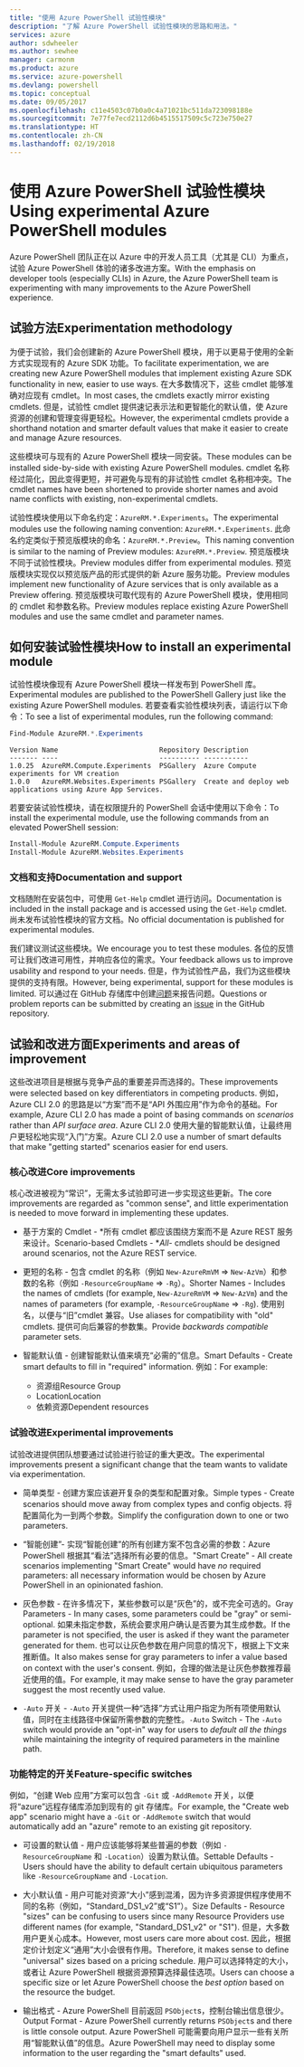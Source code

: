 ```yaml
---
title: "使用 Azure PowerShell 试验性模块"
description: "了解 Azure PowerShell 试验性模块的思路和用法。"
services: azure
author: sdwheeler
ms.author: sewhee
manager: carmonm
ms.product: azure
ms.service: azure-powershell
ms.devlang: powershell
ms.topic: conceptual
ms.date: 09/05/2017
ms.openlocfilehash: c11e4503c07b0a0c4a71021bc511da723098188e
ms.sourcegitcommit: 7e77fe7ecd2112d6b4515517509c5c723e750e27
ms.translationtype: HT
ms.contentlocale: zh-CN
ms.lasthandoff: 02/19/2018
---
```

# <a name="using-experimental-azure-powershell-modules"></a><span data-ttu-id="124f4-103">使用 Azure PowerShell 试验性模块</span><span class="sxs-lookup"><span data-stu-id="124f4-103">Using experimental Azure PowerShell modules</span></span>

<span data-ttu-id="124f4-104">Azure PowerShell 团队正在以 Azure 中的开发人员工具（尤其是 CLI）为重点，试验 Azure PowerShell 体验的诸多改进方案。</span><span class="sxs-lookup"><span data-stu-id="124f4-104">With the emphasis on developer tools (especially CLIs) in Azure, the Azure PowerShell team is experimenting with many improvements to the Azure PowerShell experience.</span></span>

## <a name="experimentation-methodology"></a><span data-ttu-id="124f4-105">试验方法</span><span class="sxs-lookup"><span data-stu-id="124f4-105">Experimentation methodology</span></span>

<span data-ttu-id="124f4-106">为便于试验，我们会创建新的 Azure PowerShell 模块，用于以更易于使用的全新方式实现现有的 Azure SDK 功能。</span><span class="sxs-lookup"><span data-stu-id="124f4-106">To facilitate experimentation, we are creating new Azure PowerShell modules that implement existing Azure SDK functionality in new, easier to use ways.</span></span> <span data-ttu-id="124f4-107">在大多数情况下，这些 cmdlet 能够准确对应现有 cmdlet。</span><span class="sxs-lookup"><span data-stu-id="124f4-107">In most cases, the cmdlets exactly mirror existing cmdlets.</span></span> <span data-ttu-id="124f4-108">但是，试验性 cmdlet 提供速记表示法和更智能化的默认值，使 Azure 资源的创建和管理变得更轻松。</span><span class="sxs-lookup"><span data-stu-id="124f4-108">However, the experimental cmdlets provide a shorthand notation and smarter default values that make it easier to create and manage Azure resources.</span></span>

<span data-ttu-id="124f4-109">这些模块可与现有的 Azure PowerShell 模块一同安装。</span><span class="sxs-lookup"><span data-stu-id="124f4-109">These modules can be installed side-by-side with existing Azure PowerShell modules.</span></span> <span data-ttu-id="124f4-110">cmdlet 名称经过简化，因此变得更短，并可避免与现有的非试验性 cmdlet 名称相冲突。</span><span class="sxs-lookup"><span data-stu-id="124f4-110">The cmdlet names have been shortened to provide shorter names and avoid name conflicts with existing, non-experimental cmdlets.</span></span>

<span data-ttu-id="124f4-111">试验性模块使用以下命名约定：`AzureRM.*.Experiments`。</span><span class="sxs-lookup"><span data-stu-id="124f4-111">The experimental modules use the following naming convention: `AzureRM.*.Experiments`.</span></span> <span data-ttu-id="124f4-112">此命名约定类似于预览版模块的命名：`AzureRM.*.Preview`。</span><span class="sxs-lookup"><span data-stu-id="124f4-112">This naming convention is similar to the naming of Preview modules: `AzureRM.*.Preview`.</span></span> <span data-ttu-id="124f4-113">预览版模块不同于试验性模块。</span><span class="sxs-lookup"><span data-stu-id="124f4-113">Preview modules differ from experimental modules.</span></span> <span data-ttu-id="124f4-114">预览版模块实现仅以预览版产品的形式提供的新 Azure 服务功能。</span><span class="sxs-lookup"><span data-stu-id="124f4-114">Preview modules implement new functionality of Azure services that is only available as a Preview offering.</span></span> <span data-ttu-id="124f4-115">预览版模块可取代现有的 Azure PowerShell 模块，使用相同的 cmdlet 和参数名称。</span><span class="sxs-lookup"><span data-stu-id="124f4-115">Preview modules replace existing Azure PowerShell modules and use the same cmdlet and parameter names.</span></span>

## <a name="how-to-install-an-experimental-module"></a><span data-ttu-id="124f4-116">如何安装试验性模块</span><span class="sxs-lookup"><span data-stu-id="124f4-116">How to install an experimental module</span></span>

<span data-ttu-id="124f4-117">试验性模块像现有 Azure PowerShell 模块一样发布到 PowerShell 库。</span><span class="sxs-lookup"><span data-stu-id="124f4-117">Experimental modules are published to the PowerShell Gallery just like the existing Azure PowerShell modules.</span></span> <span data-ttu-id="124f4-118">若要查看实验性模块列表，请运行以下命令：</span><span class="sxs-lookup"><span data-stu-id="124f4-118">To see a list of experimental modules, run the following command:</span></span>

```powershell
Find-Module AzureRM.*.Experiments
```

```Output
Version Name                         Repository Description
------- ----                         ---------- -----------
1.0.25  AzureRM.Compute.Experiments  PSGallery  Azure Compute experiments for VM creation
1.0.0   AzureRM.Websites.Experiments PSGallery  Create and deploy web applications using Azure App Services.
```

<span data-ttu-id="124f4-119">若要安装试验性模块，请在权限提升的 PowerShell 会话中使用以下命令：</span><span class="sxs-lookup"><span data-stu-id="124f4-119">To install the experimental module, use the following commands from an elevated PowerShell session:</span></span>

```powershell
Install-Module AzureRM.Compute.Experiments
Install-Module AzureRM.Websites.Experiments
```

### <a name="documentation-and-support"></a><span data-ttu-id="124f4-120">文档和支持</span><span class="sxs-lookup"><span data-stu-id="124f4-120">Documentation and support</span></span>

<span data-ttu-id="124f4-121">文档随附在安装包中，可使用 `Get-Help` cmdlet 进行访问。</span><span class="sxs-lookup"><span data-stu-id="124f4-121">Documentation is included in the install package and is accessed using the `Get-Help` cmdlet.</span></span> <span data-ttu-id="124f4-122">尚未发布试验性模块的官方文档。</span><span class="sxs-lookup"><span data-stu-id="124f4-122">No official documentation is published for experimental modules.</span></span>

<span data-ttu-id="124f4-123">我们建议测试这些模块。</span><span class="sxs-lookup"><span data-stu-id="124f4-123">We encourage you to test these modules.</span></span> <span data-ttu-id="124f4-124">各位的反馈可让我们改进可用性，并响应各位的需求。</span><span class="sxs-lookup"><span data-stu-id="124f4-124">Your feedback allows us to improve usability and respond to your needs.</span></span> <span data-ttu-id="124f4-125">但是，作为试验性产品，我们为这些模块提供的支持有限。</span><span class="sxs-lookup"><span data-stu-id="124f4-125">However, being experimental, support for these modules is limited.</span></span> <span data-ttu-id="124f4-126">可以通过在 GitHub 存储库中创建[问题](https://github.com/Azure/azure-powershell/issues)来报告问题。</span><span class="sxs-lookup"><span data-stu-id="124f4-126">Questions or problem reports can be submitted by creating an [issue](https://github.com/Azure/azure-powershell/issues) in the GitHub repository.</span></span>

## <a name="experiments-and-areas-of-improvement"></a><span data-ttu-id="124f4-127">试验和改进方面</span><span class="sxs-lookup"><span data-stu-id="124f4-127">Experiments and areas of improvement</span></span>

<span data-ttu-id="124f4-128">这些改进项目是根据与竞争产品的重要差异而选择的。</span><span class="sxs-lookup"><span data-stu-id="124f4-128">These improvements were selected based on key differentiators in competing products.</span></span> <span data-ttu-id="124f4-129">例如，Azure CLI 2.0 的思路是以“方案”而不是“API 外围应用”作为命令的基础。</span><span class="sxs-lookup"><span data-stu-id="124f4-129">For example, Azure CLI 2.0 has made a point of basing commands on _scenarios_ rather than _API surface area_.</span></span>
<span data-ttu-id="124f4-130">Azure CLI 2.0 使用大量的智能默认值，让最终用户更轻松地实现“入门”方案。</span><span class="sxs-lookup"><span data-stu-id="124f4-130">Azure CLI 2.0 use a number of smart defaults that make "getting started" scenarios easier for end users.</span></span>

### <a name="core-improvements"></a><span data-ttu-id="124f4-131">核心改进</span><span class="sxs-lookup"><span data-stu-id="124f4-131">Core improvements</span></span>

<span data-ttu-id="124f4-132">核心改进被视为“常识”，无需太多试验即可进一步实现这些更新。</span><span class="sxs-lookup"><span data-stu-id="124f4-132">The core improvements are regarded as "common sense", and little experimentation is needed to move forward in implementing these updates.</span></span>

- <span data-ttu-id="124f4-133">基于方案的 Cmdlet - \*所有 cmdlet 都应该围绕方案而不是 Azure REST 服务来设计。</span><span class="sxs-lookup"><span data-stu-id="124f4-133">Scenario-based Cmdlets - \**All*- cmdlets should be designed around scenarios, not the Azure REST service.</span></span>

- <span data-ttu-id="124f4-134">更短的名称 - 包含 cmdlet 的名称（例如 `New-AzureRmVM` => `New-AzVm`）和参数的名称（例如 `-ResourceGroupName` => `-Rg`）。</span><span class="sxs-lookup"><span data-stu-id="124f4-134">Shorter Names - Includes the names of cmdlets (for example, `New-AzureRmVM` => `New-AzVm`) and the names of parameters (for example, `-ResourceGroupName` => `-Rg`).</span></span> <span data-ttu-id="124f4-135">使用别名，以便与“旧”cmdlet 兼容。</span><span class="sxs-lookup"><span data-stu-id="124f4-135">Use aliases for compatibility with "old" cmdlets.</span></span> <span data-ttu-id="124f4-136">提供可向后兼容的参数集。</span><span class="sxs-lookup"><span data-stu-id="124f4-136">Provide _backwards compatible_ parameter sets.</span></span>

- <span data-ttu-id="124f4-137">智能默认值 - 创建智能默认值来填充“必需的”信息。</span><span class="sxs-lookup"><span data-stu-id="124f4-137">Smart Defaults - Create smart defaults to fill in "required" information.</span></span> <span data-ttu-id="124f4-138">例如：</span><span class="sxs-lookup"><span data-stu-id="124f4-138">For example:</span></span>
  - <span data-ttu-id="124f4-139">资源组</span><span class="sxs-lookup"><span data-stu-id="124f4-139">Resource Group</span></span>
  - <span data-ttu-id="124f4-140">Location</span><span class="sxs-lookup"><span data-stu-id="124f4-140">Location</span></span>
  - <span data-ttu-id="124f4-141">依赖资源</span><span class="sxs-lookup"><span data-stu-id="124f4-141">Dependent resources</span></span>

### <a name="experimental-improvements"></a><span data-ttu-id="124f4-142">试验改进</span><span class="sxs-lookup"><span data-stu-id="124f4-142">Experimental improvements</span></span>

<span data-ttu-id="124f4-143">试验改进提供团队想要通过试验进行验证的重大更改。</span><span class="sxs-lookup"><span data-stu-id="124f4-143">The experimental improvements present a significant change that the team wants to validate via experimentation.</span></span>

- <span data-ttu-id="124f4-144">简单类型 - 创建方案应该避开复杂的类型和配置对象。</span><span class="sxs-lookup"><span data-stu-id="124f4-144">Simple types - Create scenarios should move away from complex types and config objects.</span></span> <span data-ttu-id="124f4-145">将配置简化为一到两个参数。</span><span class="sxs-lookup"><span data-stu-id="124f4-145">Simplify the configuration down to one or two parameters.</span></span>

- <span data-ttu-id="124f4-146">“智能创建”- 实现“智能创建”的所有创建方案不包含必需的参数：Azure PowerShell 根据其“看法”选择所有必要的信息。</span><span class="sxs-lookup"><span data-stu-id="124f4-146">"Smart Create" - All create scenarios implementing "Smart Create" would have _no_ required parameters: all necessary information would be chosen by Azure PowerShell in an opinionated fashion.</span></span>

- <span data-ttu-id="124f4-147">灰色参数 - 在许多情况下，某些参数可以是“灰色”的，或不完全可选的。</span><span class="sxs-lookup"><span data-stu-id="124f4-147">Gray Parameters - In many cases, some parameters could be "gray" or semi-optional.</span></span> <span data-ttu-id="124f4-148">如果未指定参数，系统会要求用户确认是否要为其生成参数。</span><span class="sxs-lookup"><span data-stu-id="124f4-148">If the parameter is not specified, the user is asked if they want the parameter generated for them.</span></span> <span data-ttu-id="124f4-149">也可以让灰色参数在用户同意的情况下，根据上下文来推断值。</span><span class="sxs-lookup"><span data-stu-id="124f4-149">It also makes sense for gray parameters to infer a value based on context with the user's consent.</span></span>
  <span data-ttu-id="124f4-150">例如，合理的做法是让灰色参数推荐最近使用的值。</span><span class="sxs-lookup"><span data-stu-id="124f4-150">For example, it may make sense to have the gray parameter suggest the most recently used value.</span></span>

- <span data-ttu-id="124f4-151">`-Auto` 开关 - `-Auto` 开关提供一种“选择”方式让用户指定为所有项使用默认值，同时在主线路径中保留所需参数的完整性。</span><span class="sxs-lookup"><span data-stu-id="124f4-151">`-Auto` Switch - The `-Auto` switch would provide an "opt-in" way for users to _default all the things_ while maintaining the integrity of required parameters in the mainline path.</span></span>

### <a name="feature-specific-switches"></a><span data-ttu-id="124f4-152">功能特定的开关</span><span class="sxs-lookup"><span data-stu-id="124f4-152">Feature-specific switches</span></span>

<span data-ttu-id="124f4-153">例如，“创建 Web 应用”方案可以包含 `-Git` 或 `-AddRemote` 开关，以便将“azure”远程存储库添加到现有的 git 存储库。</span><span class="sxs-lookup"><span data-stu-id="124f4-153">For example, the "Create web app" scenario might have a `-Git` or `-AddRemote` switch that would automatically add an "azure" remote to an existing git repository.</span></span>

- <span data-ttu-id="124f4-154">可设置的默认值 - 用户应该能够将某些普遍的参数（例如 `-ResourceGroupName` 和 `-Location`）设置为默认值。</span><span class="sxs-lookup"><span data-stu-id="124f4-154">Settable Defaults - Users should have the ability to default certain ubiquitous parameters like `-ResourceGroupName` and `-Location`.</span></span>

- <span data-ttu-id="124f4-155">大小默认值 - 用户可能对资源“大小”感到混淆，因为许多资源提供程序使用不同的名称（例如，“Standard\_DS1\_v2”或“S1”）。</span><span class="sxs-lookup"><span data-stu-id="124f4-155">Size Defaults - Resource "sizes" can be confusing to users since many Resource Providers use different names (for example, "Standard\_DS1\_v2" or "S1").</span></span> <span data-ttu-id="124f4-156">但是，大多数用户更关心成本。</span><span class="sxs-lookup"><span data-stu-id="124f4-156">However, most users care more about cost.</span></span> <span data-ttu-id="124f4-157">因此，根据定价计划定义“通用”大小会很有作用。</span><span class="sxs-lookup"><span data-stu-id="124f4-157">Therefore, it makes sense to define "universal" sizes based on a pricing schedule.</span></span> <span data-ttu-id="124f4-158">用户可以选择特定的大小，或者让 Azure PowerShell 根据资源预算选择最佳选项。</span><span class="sxs-lookup"><span data-stu-id="124f4-158">Users can choose a specific size or let Azure PowerShell choose the _best option_ based on the resource the budget.</span></span>

- <span data-ttu-id="124f4-159">输出格式 - Azure PowerShell 目前返回 `PSObject`s，控制台输出信息很少。</span><span class="sxs-lookup"><span data-stu-id="124f4-159">Output Format - Azure PowerShell currently returns `PSObject`s and there is little console output.</span></span> <span data-ttu-id="124f4-160">Azure PowerShell 可能需要向用户显示一些有关所用“智能默认值”的信息。</span><span class="sxs-lookup"><span data-stu-id="124f4-160">Azure PowerShell may need to display some information to the user regarding the "smart defaults" used.</span></span>
